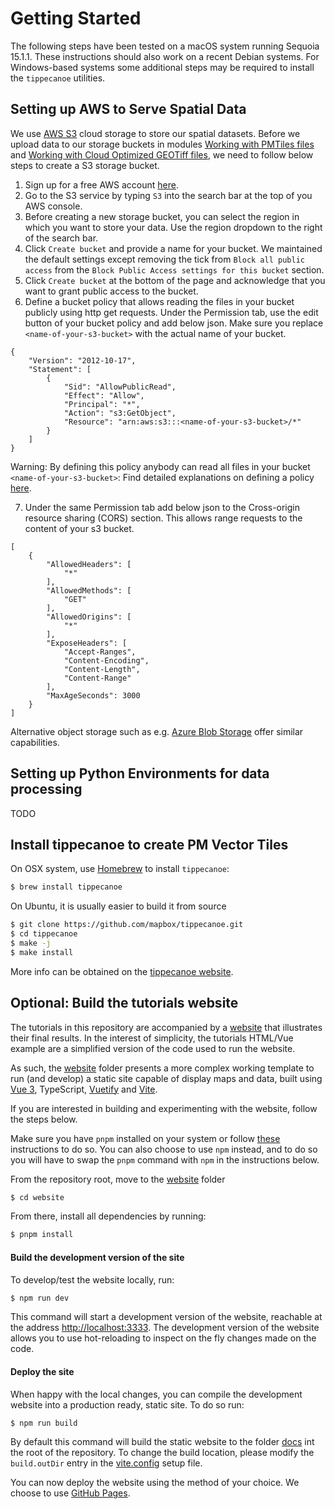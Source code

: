 # Getting Started
The following steps have been tested on a macOS system running Sequoia 15.1.1. These instructions should also work on a recent Debian systems. For Windows-based systems some additional steps may be required to install the `tippecanoe` utilities.

## Setting up AWS to Serve Spatial Data 
We use [AWS S3](https://aws.amazon.com/de/s3/) cloud storage to store our spatial datasets. Before we upload data to our storage buckets in modules [Working with PMTiles files](../2_PMTiles-map) and [Working with Cloud Optimized GEOTiff files](../3_Cloud-Optimized-GeoTIFF), we need to follow below steps to create a S3 storage bucket.
1. Sign up for a free AWS account [here](https://signin.aws.amazon.com/signup?request_type=register).
2. Go to the S3 service by typing `S3` into the search bar at the top of you AWS console.
3. Before creating a new storage bucket, you can select the region in which you want to store your data. Use the region dropdown to the right of the search bar.
4. Click `Create bucket` and provide a name for your bucket. We maintained the default settings except removing the tick from `Block all public access` from the `Block Public Access settings for this bucket` section.
5. Click `Create bucket` at the bottom of the page and acknowledge that you want to grant public access to the bucket.
6. Define a bucket policy that allows reading the files in your bucket publicly using http get requests. Under the Permission tab, use the edit button of your bucket policy and add below json. Make sure you replace `<name-of-your-s3-bucket>` with the actual name of your bucket. 
```
{
    "Version": "2012-10-17",
    "Statement": [
        {
            "Sid": "AllowPublicRead",
            "Effect": "Allow",
            "Principal": "*",
            "Action": "s3:GetObject",
            "Resource": "arn:aws:s3:::<name-of-your-s3-bucket>/*"
        }
    ]
}
```
Warning: By defining this policy anybody can read all files in your bucket `<name-of-your-s3-bucket>`: Find detailed explanations on defining a policy [here](https://docs.aws.amazon.com/AmazonS3/latest/userguide/access-policy-language-overview.html?icmpid=docs_amazons3_console).

7. Under the same Permission tab add below json to the Cross-origin resource sharing (CORS) section. This allows range requests to the content of your s3 bucket.
```
[
    {
        "AllowedHeaders": [
            "*"
        ],
        "AllowedMethods": [
            "GET"
        ],
        "AllowedOrigins": [
            "*"
        ],
        "ExposeHeaders": [
            "Accept-Ranges",
            "Content-Encoding",
            "Content-Length",
            "Content-Range"
        ],
        "MaxAgeSeconds": 3000
    }
]
```

Alternative object storage such as e.g. [Azure Blob Storage](https://azure.microsoft.com/en-us/products/storage/blobs) offer similar capabilities.

## Setting up Python Environments for data processing
TODO

## Install tippecanoe to create PM Vector Tiles
On OSX system, use [Homebrew](http://brew.sh/) to install ``tippecanoe``:
```sh
$ brew install tippecanoe
```
On Ubuntu, it is usually easier to build it from source
```sh
$ git clone https://github.com/mapbox/tippecanoe.git
$ cd tippecanoe
$ make -j
$ make install
```
More info can be obtained on the [tippecanoe website](https://github.com/mapbox/tippecanoe?tab=readme-ov-file#installation).

## Optional: Build the tutorials website
The tutorials in this repository are accompanied by a [website](https://geawiz.github.io/geoviz/) that illustrates their final results. In the interest of simplicity, the tutorials HTML/Vue example are a simplified version of the code used to run the website.   

As such, the [website](site) folder presents a more complex working template to run (and develop) a static site capable of display maps and data, built using [Vue 3](https://vuejs.org), TypeScript, [Vuetify](https://vuetifyjs.com/en/) and [Vite](https://vitejs.dev).

If you are interested in building and experimenting with the website, follow the steps below.

Make sure you have ``pnpm`` installed on your system or follow [these](https://pnpm.io/installation) instructions to do so. You can also choose to use ``npm`` instead, and to do so you will have to swap the ``pnpm`` command with ``npm`` in the instructions below.

From the repository root, move to the [website](./../website) folder 
````sh
$ cd website
```` 

From there, install all dependencies by running:
````sh
$ pnpm install
```` 

#### Build the development version of the site

To develop/test the website locally, run:
````sh
$ npm run dev
````

This command will start a development version of the website, reachable at the address [http://localhost:3333](http://localhost:3333). The development version of the website allows you to use hot-reloading to inspect on the fly changes made on the code.

#### Deploy the site

When happy with the local changes, you can compile the development website into a production ready, static site. To do so run: 
````sh
$ npm run build
````

By default this command will build the static website to the folder [docs](./../docs/) int the root of the repository. To change the build location, please modify the ``build.outDir`` entry in the [vite.config](./../website/vite.config) setup file.

You can now deploy the website using the method of your choice. We choose to use [GitHub Pages](https://pages.github.com).
